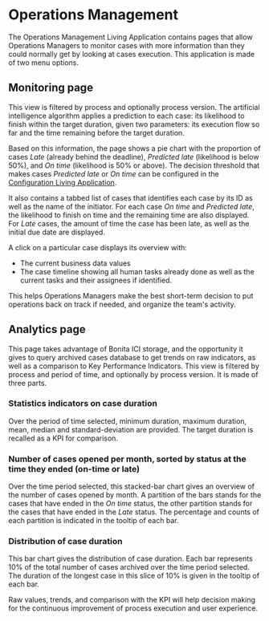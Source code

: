 # Operations Management

The Operations Management Living Application contains pages that allow Operations Managers to monitor cases with more information than they could normally get by looking at cases execution.
This application is made of two menu options.

## Monitoring page

This view is filtered by process and optionally process version.
The artificial intelligence algorithm applies a prediction to each case: its likelihood to finish within the target duration, given two parameters: its execution flow so far and the time remaining before the target duration.

Based on this information, the page shows a pie chart with the proportion of cases *Late* (already behind the deadline), *Predicted late* (likelihood is below 50%), and *On time* (likelihood is 50% or above). 
The decision threshold that makes cases *Predicted late* or *On time* can be configured in the [Configuration Living Application](configure.md). 

It also contains a tabbed list of cases that identifies each case by its ID as well as the name of the initiator. 
For each case *On time* and *Predicted late*, the likelihood to finish on time and the remaining time are also displayed.
For *Late* cases, the amount of time the case has been late, as well as the initial due date are displayed.

A click on a particular case displays its overview with: 
- The current business data values
- The case timeline showing all human tasks already done as well as the current tasks and their assignees if identified.

This helps Operations Managers make the best short-term decision to put operations back on track if needed, and organize the team's activity.

## Analytics page

This page takes advantage of Bonita ICI storage, and the opportunity it gives to query archived cases database to get trends on raw indicators, as well as a comparison to Key Performance Indicators.
This view is filtered by process and period of time, and optionally by process version.
It is made of three parts.

### Statistics indicators on case duration
Over the period of time selected, minimum duration, maximum duration, mean, median and standard-deviation are provided.
The target duration is recalled as a KPI for comparison.

### Number of cases opened per month, sorted by status at the time they ended (on-time or late)
Over the time period selected, this stacked-bar chart gives an overview of the number of cases opened by month.
A partition of the bars stands for the cases that have ended in the *On time* status, the other partition stands for the cases that have ended in the *Late* status. The percentage and counts of each partition is indicated in the tooltip of each bar. 

### Distribution of case duration
This bar chart gives the distribution of case duration.
Each bar represents 10% of the total number of cases archived over the time period selected.
The duration of the longest case in this slice of 10% is given in the tooltip of each bar.

Raw values, trends, and comparison with the KPI will help decision making for the continuous improvement of process execution and user experience.
